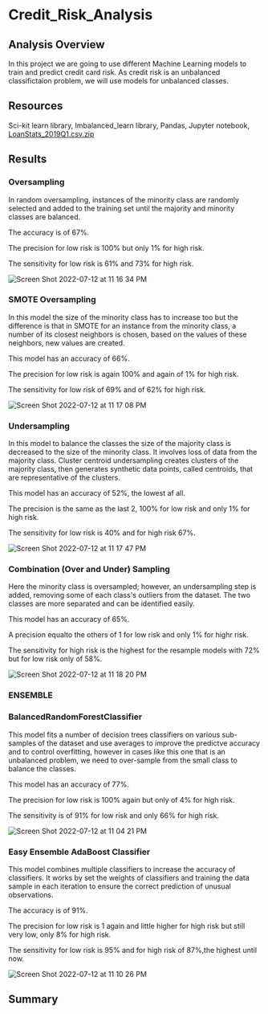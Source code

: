 # Credit_Risk_Analysis

## Analysis Overview
In this project we are going to use different Machine Learning models to train and predict credit card risk. As credit risk is an unbalanced classifictaion problem, we will use models for unbalanced classes.

## Resources
Sci-kit learn library, Imbalanced_learn library, Pandas, Jupyter notebook, [LoanStats_2019Q1.csv.zip](/LoanStats_2019Q1.csv.zip)

## Results

### Oversampling
In random oversampling, instances of the minority class are randomly selected and added to the training set until the majority and minority classes are balanced.

The accuracy is of 67%.

The precision for low risk is 100% but only 1% for high risk.

The sensitivity for low risk is 61% and 73% for high risk.

![Screen Shot 2022-07-12 at 11 16 34 PM](https://user-images.githubusercontent.com/43548929/178649528-c8f99f89-ead8-4acb-8aa3-814642ccc569.png)

### SMOTE Oversampling
In this model the  size of the minority class has to increase too but the difference is that in SMOTE for an instance from the minority class, a number of its closest neighbors is chosen, based on the values of these neighbors, new values are created.

This model has an accuracy of 66%.

The precision for low risk is again 100% and again of 1% for high risk.

The sensitivity for low risk of  69% and of 62% for high risk.

![Screen Shot 2022-07-12 at 11 17 08 PM](https://user-images.githubusercontent.com/43548929/178649593-5f364592-d797-47c1-9f89-5aa42bdc2702.png)


### Undersampling
In this model to balance the classes the size of the majority class is decreased to the size of the minority class. It involves loss of data from the majority class. Cluster centroid undersampling creates clusters of the majority class, then generates synthetic data points, called centroids, that are representative of the clusters. 

This model has an accuracy of 52%, the lowest af all.

The precision is the same as the last 2, 100% for low risk and only 1% for high risk.

The sensitivity for low risk is 40% and for high risk 67%.

![Screen Shot 2022-07-12 at 11 17 47 PM](https://user-images.githubusercontent.com/43548929/178649659-90416257-f293-4fc9-be4d-9c01ff838343.png)

### Combination (Over and Under) Sampling
Here the minority class is oversampled; however, an undersampling step is added, removing some of each class's outliers from the dataset. The  two classes are more separated and can be identified easily.

This model has an accuracy of 65%.

A precision equalto the others of 1 for low risk and only 1% for highr risk.

The sensitivity for high risk is the highest for the resample models with 72% but for low risk only of 58%.

![Screen Shot 2022-07-12 at 11 18 20 PM](https://user-images.githubusercontent.com/43548929/178649708-0250d9b9-a601-4531-afba-67494a9fb7da.png)

### ENSEMBLE
### BalancedRandomForestClassifier
This model fits  a number of decision trees classifiers on various sub-samples of the dataset and use averages to improve the predictve accuracy and to control overfitting, however in cases like this one that is an unbalanced problem, we need to over-sample from the small class to balance the classes.

This model has an accuracy of  77%.

The precision for low risk is 100% again but only of 4% for high risk.

The sensitivity is of 91% for low risk and only 66% for high risk.

![Screen Shot 2022-07-12 at 11 04 21 PM](https://user-images.githubusercontent.com/43548929/178648298-dc1f8ceb-6845-4e52-b1ab-9426ea03b681.png)

### Easy Ensemble AdaBoost Classifier

This model combines multiple classifiers to increase the accuracy of classifiers. It works by set the weights of classifiers and training the data sample in each iteration to ensure the correct prediction of unusual observations.

The accuracy is of 91%.

The precision for low risk is 1 again and little higher for high risk but still very low, only 8% for high risk.

The sensitivity for low risk is 95% and for high risk of 87%,the highest until now.

![Screen Shot 2022-07-12 at 11 10 26 PM](https://user-images.githubusercontent.com/43548929/178648944-7f1ac081-8c39-497c-ad2e-a3d601966620.png)


## Summary

